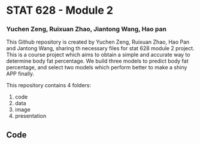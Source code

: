 # STAT 628 - Module 2

### Yuchen Zeng, Ruixuan Zhao, Jiantong Wang, Hao pan

This Github repository is created by Yuchen Zeng, Ruixuan Zhao, Hao Pan and Jantong Wang, sharing th necessary files for stat 628 module 2 project. 
This is a course project which aims to obtain a simple and accurate way to determine body fat percentage. We build three models to predict body fat percentage, and select two models 
which perform better to make a shiny APP finally.

This repository contains 4 folders:
1. code
2. data
3. image
4. presentation

## Code




